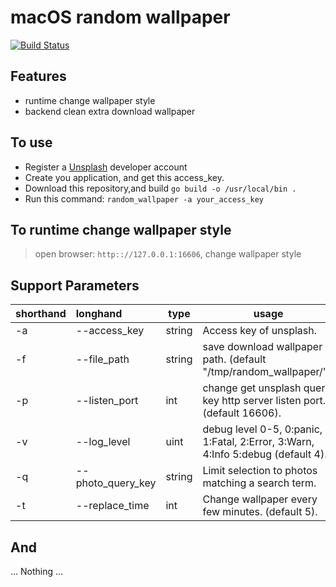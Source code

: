 # macOS random wallpaper 

[![Build Status](https://travis-ci.com/zhepoch/random_wallpaper.svg?branch=master)](https://travis-ci.com/zhepoch/random_wallpaper)

## Features
+ runtime change wallpaper style
+ backend clean extra download wallpaper

## To use
+ Register a [Unsplash](https://unsplash.com/developers) developer account
+ Create you application, and get this access_key.
+ Download this repository,and build `go build -o /usr/local/bin .`
+ Run this command: `random_wallpaper -a your_access_key`

## To runtime change wallpaper style
> open browser: `http:://127.0.0.1:16606`, change wallpaper style

## Support Parameters
| shorthand | longhand | type | usage |
| --------- |:-------- | ---- | ----- |
| -a        | --access_key | string | Access key of unsplash. |
| -f        | --file_path | string | save download wallpaper path. (default "/tmp/random_wallpaper/"). |
| -p        | --listen_port | int | change get unsplash query key http server listen port. (default 16606). |
| -v        | --log_level | uint | debug level 0-5, 0:panic, 1:Fatal, 2:Error, 3:Warn, 4:Info 5:debug (default 4). |
| -q        | --photo_query_key | string | Limit selection to photos matching a search term. |
| -t        | --replace_time | int | Change wallpaper every few minutes. (default 5). |

## And
... Nothing ...
